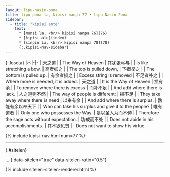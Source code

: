 ```yaml
---
layout: lipu-nasin-pona
title: lipu pona la, kipisi nanpa 77 • lipu Nasin Pona
sidebar:
  - title: "kipisi ante"
    text: |
      * [monsi la, <br/> kipisi nanpa 76](76)
      * [kipisi ale](index)
      * [sinpin la, <br/> kipisi nanpa 78](78)
      {:.kipisi-nav-sidebar}
---
```


{:.loseta}
|:-:|-|-
| 天之道                 |  | The Way of Heaven
| 其犹张弓与             |  | Is like stretching a bow.
| 高者抑之               |  | The top is pulled down,
| 下者举之               |  | The bottom is pulled up.
| 有余者损之             |  | Excess string is removed
| 不足者补之             |  | Where more is needed, it is added.
| 天之道                 |  | It is the Way of Heaven
| 损有余                 |  | To remove where there is excess
| 而补不足               |  | And add where there is lack.
| 人之道则不然           |  | The way of people is different:
| 损不足                 |  | They take away where there is need
| 以奉有余               |  | And add where there is surplus.
| 孰能有余<wbr/>以奉天下 |  | Who can take his surplus and give it to the people?
| 唯有道者               |  | Only one who possesses the Way.
| 是以圣人<wbr/>为而不侍 |  | Therefore the sage acts without expectation.
| 功成而不处             |  | Does not abide in his accomplishments.
| 其不欲见贤             |  | Does not want to show his virtue.

{% include kipisi-nav.html num=77 %}

-------
{:#sitelen}

...
{:data-sitelen="true" data-sitelen-ratio="0.5"}

{% include sitelen-sitelen-renderer.html %}
